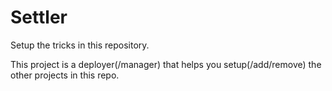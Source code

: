 # Settler
Setup the tricks in this repository.

This project is a deployer(/manager) that helps you setup(/add/remove) the other projects in this repo.


